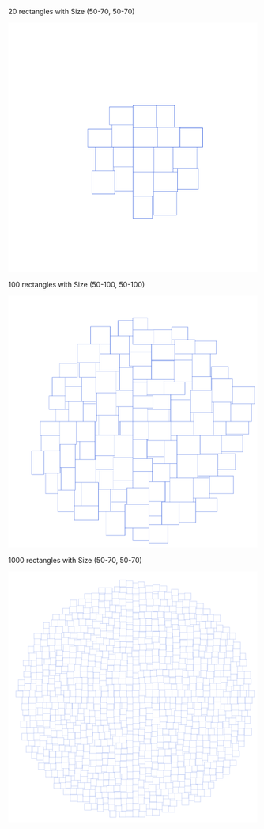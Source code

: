 20 rectangles with Size (50-70, 50-70)

![20 rectangles](20.png)

100 rectangles with Size (50-100, 50-100)

![100 rectangles](100.png)

1000 rectangles with Size (50-70, 50-70)

![1000 rectangles](1000.png)
